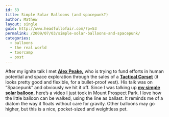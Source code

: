 ```yaml
---
id: 53
title: Simple Solar Balloons (and spacepunk?)
author: Mathew
layout: single
guid: http://www.headfullofair.com/?p=53
permalink: /2009/07/03/simple-solar-balloons-and-spacepunk/
categories:
  - balloons
  - the real world
  - toorcamp
  - post
---
```

After my ignite talk I met **[Alex Peake,][1]** who is trying to fund efforts in human potential and space exploration through the sales of a **[Tactical Corset][2]** (it looks pretty good and flexible, for a bullet-proof vest). His talk was on &#8220;Spacepunk&#8221; and obviously we hit it off. Since I was talking up **[my simple solar balloon][3]**, here&#8217;s a video I just took in Mount Prospect Park. I love how the little balloon can be walked, using the line as ballast. It reminds me of a diatom the way it floats without care for gravity. Other balloons may go higher, but this is a nice, pocket-sized and weightless pet. **<a><br /> </a>**

 [1]: http://www.empowerthyself.com/
 [2]: http://www.tacticalcorsets.com/
 [3]: http://www.headfullofair.com/wp-content/uploads/2009/05/thekissballoon2.pdf